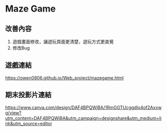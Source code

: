 # Maze Game
## 改善內容
1. 遊戲畫面修改，讓遊玩頁面更清楚，遊玩方式更直覺
2. 修改Bug
## 遊戲連結
<https://owen0806.github.io/Web_project/mazegame.html>
## 期末投影片連結
<https://www.canva.com/design/DAF4BPQWjBA/1RmGGTUcggdlo4of2Axvwg/view?utm_content=DAF4BPQWjBA&utm_campaign=designshare&utm_medium=link&utm_source=editor>
